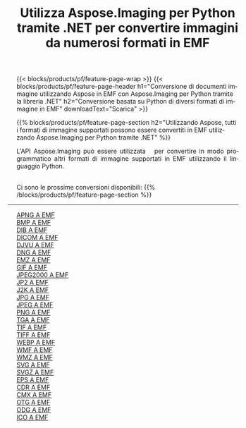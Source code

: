 ﻿---
title: Utilizza Aspose.Imaging per Python tramite .NET per convertire immagini da numerosi formati in EMF 
weight: 3920
url: /it/python-net/conversion/to/emf 
lang: it
langdirlevel: 2
locales: zh-hans,ja,it,ru,de,es,fr,nl,id,lt,pl,pt,vi,tr,ko,zh-hant,ar,hi,th,sv,cs,uk,he
description: Puoi utilizzare Aspose.Imaging per Python tramite la libreria .NET per convertire da una varietà di formati in EMF
---

{{< blocks/products/pf/feature-page-wrap >}}
{{< blocks/products/pf/feature-page-header h1="Conversione di documenti immagine utilizzando Aspose in EMF con Aspose.Imaging per Python tramite la libreria .NET" h2="Conversione basata su Python di diversi formati di immagine in EMF" downloadText="Scarica" >}}


{{% blocks/products/pf/feature-page-section  h2="Utilizzando Aspose, tutti i formati di immagine supportati possono essere convertiti in EMF utilizzando Aspose.Imaging per Python tramite .NET" %}}
<p align=justify>L'API Aspose.Imaging può essere utilizzata   per convertire in modo programmatico altri formati di immagine supportati in EMF utilizzando il linguaggio Python.</p>
<br/>
Ci sono le prossime conversioni disponibili:
{{% /blocks/products/pf/feature-page-section %}}
<div class="container-fluid productfamilypage bg-gray">
    <div class="convertypes bg-gray agp-content section">
        <div class="container">
		<hr style="margin-left:-20px;"/>
		<div class="row other-converters">
		    <div class='col-md-2 other-converter remove-lp remove-rp'><a href="/imaging/it/python-net/conversion/apng-to-emf" >APNG A EMF</a></div>
<div class='col-md-2 other-converter remove-lp remove-rp'><a href="/imaging/it/python-net/conversion/bmp-to-emf" >BMP A EMF</a></div>
<div class='col-md-2 other-converter remove-lp remove-rp'><a href="/imaging/it/python-net/conversion/dib-to-emf" >DIB A EMF</a></div>
<div class='col-md-2 other-converter remove-lp remove-rp'><a href="/imaging/it/python-net/conversion/dicom-to-emf" >DICOM A EMF</a></div>
<div class='col-md-2 other-converter remove-lp remove-rp'><a href="/imaging/it/python-net/conversion/djvu-to-emf" >DJVU A EMF</a></div>
<div class='col-md-2 other-converter remove-lp remove-rp'><a href="/imaging/it/python-net/conversion/dng-to-emf" >DNG A EMF</a></div>
<div class='col-md-2 other-converter remove-lp remove-rp'><a href="/imaging/it/python-net/conversion/emz-to-emf" >EMZ A EMF</a></div>
<div class='col-md-2 other-converter remove-lp remove-rp'><a href="/imaging/it/python-net/conversion/gif-to-emf" >GIF A EMF</a></div>
<div class='col-md-2 other-converter remove-lp remove-rp'><a href="/imaging/it/python-net/conversion/jpeg2000-to-emf" >JPEG2000 A EMF</a></div>
<div class='col-md-2 other-converter remove-lp remove-rp'><a href="/imaging/it/python-net/conversion/jp2-to-emf" >JP2 A EMF</a></div>
<div class='col-md-2 other-converter remove-lp remove-rp'><a href="/imaging/it/python-net/conversion/j2k-to-emf" >J2K A EMF</a></div>
<div class='col-md-2 other-converter remove-lp remove-rp'><a href="/imaging/it/python-net/conversion/jpg-to-emf" >JPG A EMF</a></div>
<div class='col-md-2 other-converter remove-lp remove-rp'><a href="/imaging/it/python-net/conversion/jpeg-to-emf" >JPEG A EMF</a></div>
<div class='col-md-2 other-converter remove-lp remove-rp'><a href="/imaging/it/python-net/conversion/png-to-emf" >PNG A EMF</a></div>
<div class='col-md-2 other-converter remove-lp remove-rp'><a href="/imaging/it/python-net/conversion/tga-to-emf" >TGA A EMF</a></div>
<div class='col-md-2 other-converter remove-lp remove-rp'><a href="/imaging/it/python-net/conversion/tif-to-emf" >TIF A EMF</a></div>
<div class='col-md-2 other-converter remove-lp remove-rp'><a href="/imaging/it/python-net/conversion/tiff-to-emf" >TIFF A EMF</a></div>
<div class='col-md-2 other-converter remove-lp remove-rp'><a href="/imaging/it/python-net/conversion/webp-to-emf" >WEBP A EMF</a></div>
<div class='col-md-2 other-converter remove-lp remove-rp'><a href="/imaging/it/python-net/conversion/wmf-to-emf" >WMF A EMF</a></div>
<div class='col-md-2 other-converter remove-lp remove-rp'><a href="/imaging/it/python-net/conversion/wmz-to-emf" >WMZ A EMF</a></div>
<div class='col-md-2 other-converter remove-lp remove-rp'><a href="/imaging/it/python-net/conversion/svg-to-emf" >SVG A EMF</a></div>
<div class='col-md-2 other-converter remove-lp remove-rp'><a href="/imaging/it/python-net/conversion/svgz-to-emf" >SVGZ A EMF</a></div>
<div class='col-md-2 other-converter remove-lp remove-rp'><a href="/imaging/it/python-net/conversion/eps-to-emf" >EPS A EMF</a></div>
<div class='col-md-2 other-converter remove-lp remove-rp'><a href="/imaging/it/python-net/conversion/cdr-to-emf" >CDR A EMF</a></div>
<div class='col-md-2 other-converter remove-lp remove-rp'><a href="/imaging/it/python-net/conversion/cmx-to-emf" >CMX A EMF</a></div>
<div class='col-md-2 other-converter remove-lp remove-rp'><a href="/imaging/it/python-net/conversion/otg-to-emf" >OTG A EMF</a></div>
<div class='col-md-2 other-converter remove-lp remove-rp'><a href="/imaging/it/python-net/conversion/odg-to-emf" >ODG A EMF</a></div>
<div class='col-md-2 other-converter remove-lp remove-rp'><a href="/imaging/it/python-net/conversion/ico-to-emf" >ICO A EMF</a></div>
                </div>
        </div>
    </div>
</div>
<br/>

